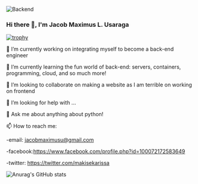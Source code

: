 ![Backend](https://user-images.githubusercontent.com/90799133/178169130-c190e029-07fd-4df0-8470-5f98583ca105.png)
### Hi there 👋, I'm Jacob Maximus L. Usaraga
[![trophy](https://github-profile-trophy.vercel.app/?username=miniloda)](https://github.com/miniloda/github-profile-trophy)



🔭 I’m currently working on integrating myself to become a back-end engineer

🌱 I’m currently learning the fun world of back-end: servers, containers, programming, cloud, and so much more!

👯 I’m looking to collaborate on making a website as I am terrible on working on frontend

🤔 I’m looking for help with ...

💬 Ask me about anything about python!

📫 How to reach me:

-email: jacobmaximusu@gmail.com

-facebook:https://www.facebook.com/profile.php?id=100072172583649

-twitter: https://twitter.com/makisekarissa

![Anurag's GitHub stats](https://github-readme-stats.vercel.app/api?username=miniloda&show_icons=true&theme=tokyonight)

